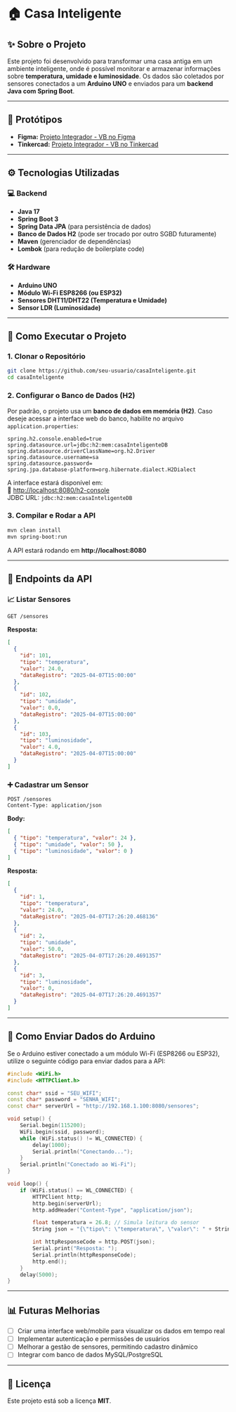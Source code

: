 # 🏠 Casa Inteligente

## ✨ Sobre o Projeto
Este projeto foi desenvolvido para transformar uma casa antiga em um ambiente inteligente, onde é possível monitorar e armazenar informações sobre **temperatura, umidade e luminosidade**. Os dados são coletados por sensores conectados a um **Arduino UNO** e enviados para um **backend Java com Spring Boot**.

---
## 📐 Protótipos

- **Figma:** [Projeto Integrador - VB no Figma](https://www.figma.com/design/Xgx3u7HGqDx4LIzr3MSCTG/Projeto-Integrador---VB?m=auto&t=Q7X6hqhT3axgXl2g-1)  
- **Tinkercad:** [Projeto Integrador - VB no Tinkercad](https://www.tinkercad.com/things/c9xCHHRGyhO-projeto-integrador-vb?sharecode=DN-x0DvpCHifIIUqu8TIzENXT1Pn3qRYiMkdx3KIlYM)

---
## ⚙️ Tecnologias Utilizadas

### 💻 **Backend**
- **Java 17**
- **Spring Boot 3**
- **Spring Data JPA** (para persistência de dados)
- **Banco de Dados H2** (pode ser trocado por outro SGBD futuramente)
- **Maven** (gerenciador de dependências)
- **Lombok** (para redução de boilerplate code)

### 🛠️ **Hardware**
- **Arduino UNO**
- **Módulo Wi-Fi ESP8266 (ou ESP32)**
- **Sensores DHT11/DHT22 (Temperatura e Umidade)**
- **Sensor LDR (Luminosidade)**

---
## 🔨 Como Executar o Projeto

### 1. Clonar o Repositório
```sh
git clone https://github.com/seu-usuario/casaInteligente.git
cd casaInteligente
```

### 2. Configurar o Banco de Dados (H2)
Por padrão, o projeto usa um **banco de dados em memória (H2)**. Caso deseje acessar a interface web do banco, habilite no arquivo `application.properties`:
```properties
spring.h2.console.enabled=true
spring.datasource.url=jdbc:h2:mem:casaInteligenteDB
spring.datasource.driverClassName=org.h2.Driver
spring.datasource.username=sa
spring.datasource.password=
spring.jpa.database-platform=org.hibernate.dialect.H2Dialect
```
A interface estará disponível em:  
🔗 [http://localhost:8080/h2-console](http://localhost:8080/h2-console)  
JDBC URL: `jdbc:h2:mem:casaInteligenteDB`

### 3. Compilar e Rodar a API
```sh
mvn clean install
mvn spring-boot:run
```
A API estará rodando em **http://localhost:8080**

---
## 🔄 Endpoints da API

### 📈 Listar Sensores
```http
GET /sensores
```
**Resposta:**
```json
[
  {
    "id": 101,
    "tipo": "temperatura",
    "valor": 24.0,
    "dataRegistro": "2025-04-07T15:00:00"
  },
  {
    "id": 102,
    "tipo": "umidade",
    "valor": 0.0,
    "dataRegistro": "2025-04-07T15:00:00"
  },
  {
    "id": 103,
    "tipo": "luminosidade",
    "valor": 4.0,
    "dataRegistro": "2025-04-07T15:00:00"
  }
]
```

### ➕ Cadastrar um Sensor
```http
POST /sensores
Content-Type: application/json
```
**Body:**
```json
[
  { "tipo": "temperatura", "valor": 24 },
  { "tipo": "umidade", "valor": 50 },
  { "tipo": "luminosidade", "valor": 0 }
]
```
**Resposta:**
```json
[
  {
    "id": 1,
    "tipo": "temperatura",
    "valor": 24.0,
    "dataRegistro": "2025-04-07T17:26:20.468136"
  },
  {
    "id": 2,
    "tipo": "umidade",
    "valor": 50.0,
    "dataRegistro": "2025-04-07T17:26:20.4691357"
  },
  {
    "id": 3,
    "tipo": "luminosidade",
    "valor": 0,
    "dataRegistro": "2025-04-07T17:26:20.4691357"
  }
]
```

---
## 🚀 Como Enviar Dados do Arduino
Se o Arduino estiver conectado a um módulo Wi-Fi (ESP8266 ou ESP32), utilize o seguinte código para enviar dados para a API:

```cpp
#include <WiFi.h>
#include <HTTPClient.h>

const char* ssid = "SEU_WIFI";
const char* password = "SENHA_WIFI";
const char* serverUrl = "http://192.168.1.100:8080/sensores";

void setup() {
    Serial.begin(115200);
    WiFi.begin(ssid, password);
    while (WiFi.status() != WL_CONNECTED) {
        delay(1000);
        Serial.println("Conectando...");
    }
    Serial.println("Conectado ao Wi-Fi");
}

void loop() {
    if (WiFi.status() == WL_CONNECTED) {
        HTTPClient http;
        http.begin(serverUrl);
        http.addHeader("Content-Type", "application/json");

        float temperatura = 26.8; // Simula leitura do sensor
        String json = "{\"tipo\": \"temperatura\", \"valor\": " + String(temperatura) + "}";

        int httpResponseCode = http.POST(json);
        Serial.print("Resposta: ");
        Serial.println(httpResponseCode);
        http.end();
    }
    delay(5000);
}
```
---
## 📊 Futuras Melhorias
- [ ] Criar uma interface web/mobile para visualizar os dados em tempo real
- [ ] Implementar autenticação e permissões de usuários
- [ ] Melhorar a gestão de sensores, permitindo cadastro dinâmico
- [ ] Integrar com banco de dados MySQL/PostgreSQL

---
## 📄 Licença
Este projeto está sob a licença **MIT**.

